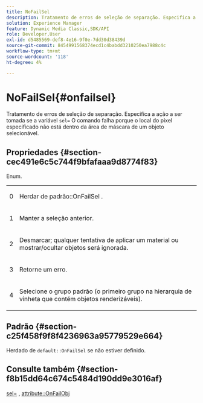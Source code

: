 ```yaml
---
title: NoFailSel
description: Tratamento de erros de seleção de separação. Especifica a ação a ser tomada se o comando sel= falhar porque o local do pixel especificado não está dentro da área de máscara de um objeto selecionável.
solution: Experience Manager
feature: Dynamic Media Classic,SDK/API
role: Developer,User
exl-id: d5485569-def8-4e16-9f0e-7dd30d38439d
source-git-commit: 8454991568374ecd1c4babdd3210250ea7988c4c
workflow-type: tm+mt
source-wordcount: '118'
ht-degree: 4%

---
```


# NoFailSel{#onfailsel}

Tratamento de erros de seleção de separação. Especifica a ação a ser tomada se a variável `sel=` O comando falha porque o local do pixel especificado não está dentro da área de máscara de um objeto selecionável.

## Propriedades {#section-cec491e6c5c744f9bfafaaa9d8774f83}

Enum.

<table id="simpletable_1CFD2BC6F9BC4D2AB372EAF115B7F2FC"> 
 <tr class="strow"> 
  <td class="stentry"> <p>0 </p> </td> 
  <td class="stentry"> <p>Herdar de <span class="codeph"> padrão::OnFailSel </span>. </p> </td> 
 </tr> 
 <tr class="strow"> 
  <td class="stentry"> <p>1 </p> </td> 
  <td class="stentry"> <p>Manter a seleção anterior. </p> </td> 
 </tr> 
 <tr class="strow"> 
  <td class="stentry"> <p>2 </p> </td> 
  <td class="stentry"> <p>Desmarcar; qualquer tentativa de aplicar um material ou mostrar/ocultar objetos será ignorada. </p> </td> 
 </tr> 
 <tr class="strow"> 
  <td class="stentry"> <p>3 </p> </td> 
  <td class="stentry"> <p>Retorne um erro. </p> </td> 
 </tr> 
 <tr class="strow"> 
  <td class="stentry"> <p>4 </p> </td> 
  <td class="stentry"> <p>Selecione o grupo padrão (o primeiro grupo na hierarquia de vinheta que contém objetos renderizáveis). </p> </td> 
 </tr> 
</table>

## Padrão {#section-c25f458f9f8f4236963a95779529e664}

Herdado de `default::OnFailSel` se não estiver definido.

## Consulte também {#section-f8b15dd64c674c5484d190dd9e3016af}

[sel=](../../../../../ir-api/http-protocol/image-rendering-api-ref/c-ir-http-protocol-ref/c-ir-http-protocol-command-reference/r-ir-sel.md#reference-01322c58d414481385c29fcdd27a090b) , [attribute::OnFailObj](../../../../../ir-api/material-cat/image-rendering-api-ref/c-ir-material-catalog/c-ir-attributes-reference/r-ir-onfailobj.md#reference-4c6ba90418e84da5831f8573bbbf2c8d)
